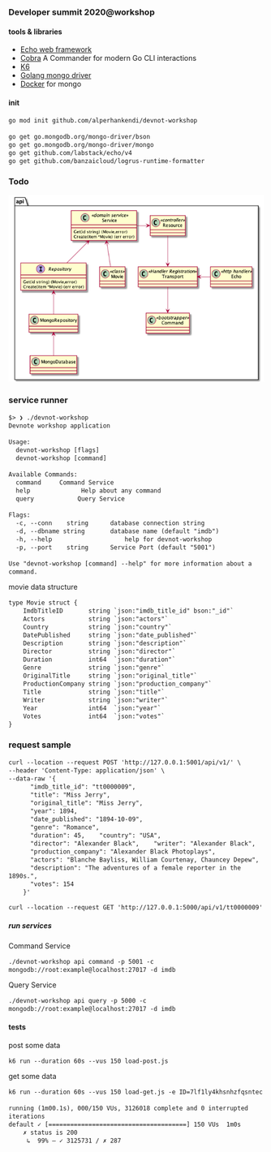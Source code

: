 ### Developer summit 2020@workshop
#### tools & libraries

- [Echo web framework](https://echo.labstack.com/)
- [Cobra](https://cobra.dev/) A Commander for modern Go CLI interactions 
- [K6](https://k6.io/docs/getting-started/installation)
- [Golang mongo driver](https://github.com/mongodb/mongo-go-driver)
- [Docker](https://www.docker.com) for mongo

#### init
```
go mod init github.com/alperhankendi/devnot-workshop

go get go.mongodb.org/mongo-driver/bson
go get go.mongodb.org/mongo-driver/mongo
go get github.com/labstack/echo/v4
go get github.com/banzaicloud/logrus-runtime-formatter
```

### Todo

![Design](docs/api.png)

### service runner
```
$> ❯ ./devnot-workshop
Devnote workshop application

Usage:
  devnot-workshop [flags]
  devnot-workshop [command]

Available Commands:
  command     Command Service
  help              Help about any command
  query            Query Service

Flags:
  -c, --conn 	string     	database connection string
  -d, --dbname string   	database name (default "imdb")
  -h, --help            		help for devnot-workshop
  -p, --port 	string    	Service Port (default "5001")

Use "devnot-workshop [command] --help" for more information about a command.

```

movie data structure
```
type Movie struct {
	ImdbTitleID       string `json:"imdb_title_id" bson:"_id"`
	Actors            string `json:"actors"`
	Country           string `json:"country"`
	DatePublished     string `json:"date_published"`
	Description       string `json:"description"`
	Director          string `json:"director"`
	Duration          int64  `json:"duration"`
	Genre             string `json:"genre"`
	OriginalTitle     string `json:"original_title"`
	ProductionCompany string `json:"production_company"`
	Title             string `json:"title"`
	Writer            string `json:"writer"`
	Year              int64  `json:"year"`
	Votes             int64  `json:"votes"`
}
```

### request sample

```
curl --location --request POST 'http://127.0.0.1:5001/api/v1/' \
--header 'Content-Type: application/json' \
--data-raw '{  
      "imdb_title_id": "tt0000009",
      "title": "Miss Jerry",
      "original_title": "Miss Jerry",
      "year": 1894,    
      "date_published": "1894-10-09",    
      "genre": "Romance",
      "duration": 45,    "country": "USA",
      "director": "Alexander Black",    "writer": "Alexander Black",
      "production_company": "Alexander Black Photoplays",
      "actors": "Blanche Bayliss, William Courtenay, Chauncey Depew",
      "description": "The adventures of a female reporter in the 1890s.",
      "votes": 154
    }'
```

```
curl --location --request GET 'http://127.0.0.1:5000/api/v1/tt0000009'
```

##### run services
Command Service
```
./devnot-workshop api command -p 5001 -c mongodb://root:example@localhost:27017 -d imdb
```
Query Service
```
./devnot-workshop api query -p 5000 -c mongodb://root:example@localhost:27017 -d imdb
```
#### tests 

post some data
```
k6 run --duration 60s --vus 150 load-post.js 
```

get some data
```
k6 run --duration 60s --vus 150 load-get.js -e ID=7lf1ly4khsnhzfqsntec

running (1m00.1s), 000/150 VUs, 3126018 complete and 0 interrupted iterations
default ✓ [======================================] 150 VUs  1m0s
    ✗ status is 200
     ↳  99% — ✓ 3125731 / ✗ 287
```

